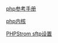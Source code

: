 [php参考手册](http://php.net)

[php内核](http://www.php-internals.com/book/)

[PHPStrom sftp设置](http://www.cnblogs.com/jikey/p/3486621.html)
